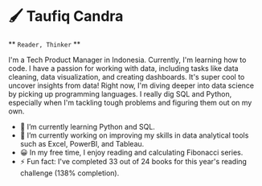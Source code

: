 # 🖌️ Taufiq Candra

** `Reader, Thinker` **

I'm a Tech Product Manager in Indonesia. Currently, I'm learning how to code. I have a passion for working with data, including tasks like data cleaning, data visualization, and creating dashboards. It's super cool to uncover insights from data! Right now, I'm diving deeper into data science by picking up programming languages. I really dig SQL and Python, especially when I'm tackling tough problems and figuring them out on my own.

- 🌱 I’m currently learning Python and SQL.
- 🔭 I’m currently working on improving my skills in data analytical tools such as Excel, PowerBI, and Tableau.
- 😀 In my free time, I enjoy reading and calculating Fibonacci series.
- ⚡ Fun fact: I've completed 33 out of 24 books for this year's reading challenge (138% completion).

